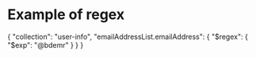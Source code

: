 Example of regex
==============================

{
  "collection": "user-info",
  "emailAddressList.emailAddress": {
    "$regex": {
      "$exp": "@bdemr"
    }
  }
}